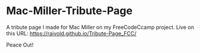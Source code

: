 # Mac-Miller-Tribute-Page
A tribute page I made for Mac Miller on my FreeCodeCcamp project.
Live on this URL:
https://raivold.github.io/Tribute-Page_FCC/

Peace Out!
